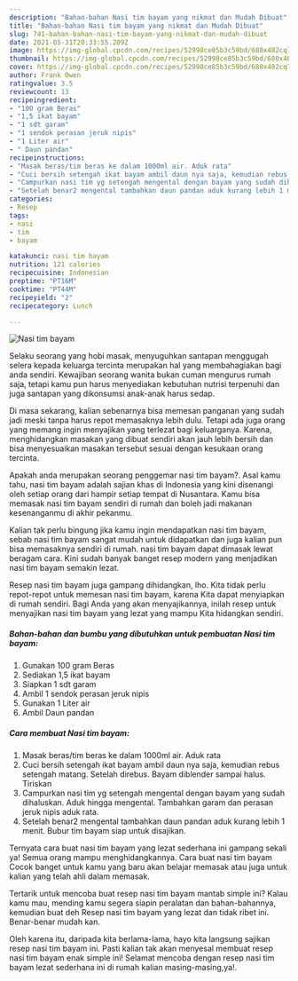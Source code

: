 ```yaml
---
description: "Bahan-bahan Nasi tim bayam yang nikmat dan Mudah Dibuat"
title: "Bahan-bahan Nasi tim bayam yang nikmat dan Mudah Dibuat"
slug: 741-bahan-bahan-nasi-tim-bayam-yang-nikmat-dan-mudah-dibuat
date: 2021-05-31T20:33:55.209Z
image: https://img-global.cpcdn.com/recipes/52998ce85b3c59bd/680x482cq70/nasi-tim-bayam-foto-resep-utama.jpg
thumbnail: https://img-global.cpcdn.com/recipes/52998ce85b3c59bd/680x482cq70/nasi-tim-bayam-foto-resep-utama.jpg
cover: https://img-global.cpcdn.com/recipes/52998ce85b3c59bd/680x482cq70/nasi-tim-bayam-foto-resep-utama.jpg
author: Frank Owen
ratingvalue: 3.5
reviewcount: 13
recipeingredient:
- "100 gram Beras"
- "1,5 ikat bayam"
- "1 sdt garam"
- "1 sendok perasan jeruk nipis"
- "1 Liter air"
- " Daun pandan"
recipeinstructions:
- "Masak beras/tim beras ke dalam 1000ml air. Aduk rata"
- "Cuci bersih setengah ikat bayam ambil daun nya saja, kemudian rebus setengah matang. Setelah direbus. Bayam diblender sampai halus. Tiriskan"
- "Campurkan nasi tim yg setengah mengental dengan bayam yang sudah dihaluskan. Aduk hingga mengental. Tambahkan garam dan perasan jeruk nipis aduk rata."
- "Setelah benar2 mengental tambahkan daun pandan aduk kurang lebih 1 menit. Bubur tim bayam siap untuk disajikan."
categories:
- Resep
tags:
- nasi
- tim
- bayam

katakunci: nasi tim bayam 
nutrition: 121 calories
recipecuisine: Indonesian
preptime: "PT16M"
cooktime: "PT44M"
recipeyield: "2"
recipecategory: Lunch

---
```



![Nasi tim bayam](https://img-global.cpcdn.com/recipes/52998ce85b3c59bd/680x482cq70/nasi-tim-bayam-foto-resep-utama.jpg)

Selaku seorang yang hobi masak, menyuguhkan santapan menggugah selera kepada keluarga tercinta merupakan hal yang membahagiakan bagi anda sendiri. Kewajiban seorang  wanita bukan cuman mengurus rumah saja, tetapi kamu pun harus menyediakan kebutuhan nutrisi terpenuhi dan juga santapan yang dikonsumsi anak-anak harus sedap.

Di masa  sekarang, kalian sebenarnya bisa memesan panganan yang sudah jadi meski tanpa harus repot memasaknya lebih dulu. Tetapi ada juga orang yang memang ingin menyajikan yang terlezat bagi keluarganya. Karena, menghidangkan masakan yang dibuat sendiri akan jauh lebih bersih dan bisa menyesuaikan masakan tersebut sesuai dengan kesukaan orang tercinta. 



Apakah anda merupakan seorang penggemar nasi tim bayam?. Asal kamu tahu, nasi tim bayam adalah sajian khas di Indonesia yang kini disenangi oleh setiap orang dari hampir setiap tempat di Nusantara. Kamu bisa memasak nasi tim bayam sendiri di rumah dan boleh jadi makanan kesenanganmu di akhir pekanmu.

Kalian tak perlu bingung jika kamu ingin mendapatkan nasi tim bayam, sebab nasi tim bayam sangat mudah untuk didapatkan dan juga kalian pun bisa memasaknya sendiri di rumah. nasi tim bayam dapat dimasak lewat beragam cara. Kini sudah banyak banget resep modern yang menjadikan nasi tim bayam semakin lezat.

Resep nasi tim bayam juga gampang dihidangkan, lho. Kita tidak perlu repot-repot untuk memesan nasi tim bayam, karena Kita dapat menyiapkan di rumah sendiri. Bagi Anda yang akan menyajikannya, inilah resep untuk menyajikan nasi tim bayam yang lezat yang mampu Kita hidangkan sendiri.

<!--inarticleads1-->

##### Bahan-bahan dan bumbu yang dibutuhkan untuk pembuatan Nasi tim bayam:

1. Gunakan 100 gram Beras
1. Sediakan 1,5 ikat bayam
1. Siapkan 1 sdt garam
1. Ambil 1 sendok perasan jeruk nipis
1. Gunakan 1 Liter air
1. Ambil  Daun pandan




<!--inarticleads2-->

##### Cara membuat Nasi tim bayam:

1. Masak beras/tim beras ke dalam 1000ml air. Aduk rata
1. Cuci bersih setengah ikat bayam ambil daun nya saja, kemudian rebus setengah matang. Setelah direbus. Bayam diblender sampai halus. Tiriskan
1. Campurkan nasi tim yg setengah mengental dengan bayam yang sudah dihaluskan. Aduk hingga mengental. Tambahkan garam dan perasan jeruk nipis aduk rata.
1. Setelah benar2 mengental tambahkan daun pandan aduk kurang lebih 1 menit. Bubur tim bayam siap untuk disajikan.




Ternyata cara buat nasi tim bayam yang lezat sederhana ini gampang sekali ya! Semua orang mampu menghidangkannya. Cara buat nasi tim bayam Cocok banget untuk kamu yang baru akan belajar memasak atau juga untuk kalian yang telah ahli dalam memasak.

Tertarik untuk mencoba buat resep nasi tim bayam mantab simple ini? Kalau kamu mau, mending kamu segera siapin peralatan dan bahan-bahannya, kemudian buat deh Resep nasi tim bayam yang lezat dan tidak ribet ini. Benar-benar mudah kan. 

Oleh karena itu, daripada kita berlama-lama, hayo kita langsung sajikan resep nasi tim bayam ini. Pasti kalian tak akan menyesal membuat resep nasi tim bayam enak simple ini! Selamat mencoba dengan resep nasi tim bayam lezat sederhana ini di rumah kalian masing-masing,ya!.

